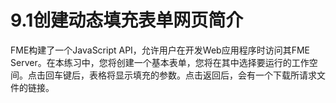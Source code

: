 # 9.1创建动态填充表单网页简介

FME构建了一个JavaScript API，允许用户在开发Web应用程序时访问其FME Server。在本练习中，您将创建一个基本表单，您将在其中选择要运行的工作空间。点击回车键后，表格将显示填充的参数。点击返回后，会有一个下载所请求文件的链接。


